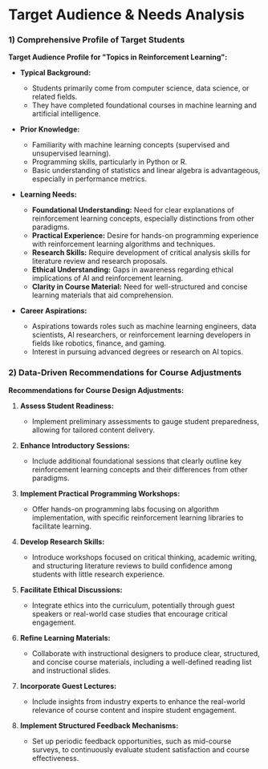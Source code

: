 Target Audience & Needs Analysis
================================

### 1) Comprehensive Profile of Target Students

**Target Audience Profile for "Topics in Reinforcement Learning":**

- **Typical Background:**
  - Students primarily come from computer science, data science, or related fields.
  - They have completed foundational courses in machine learning and artificial intelligence.

- **Prior Knowledge:**
  - Familiarity with machine learning concepts (supervised and unsupervised learning).
  - Programming skills, particularly in Python or R.
  - Basic understanding of statistics and linear algebra is advantageous, especially in performance metrics.

- **Learning Needs:**
  - **Foundational Understanding:** Need for clear explanations of reinforcement learning concepts, especially distinctions from other paradigms.
  - **Practical Experience:** Desire for hands-on programming experience with reinforcement learning algorithms and techniques.
  - **Research Skills:** Require development of critical analysis skills for literature review and research proposals.
  - **Ethical Understanding:** Gaps in awareness regarding ethical implications of AI and reinforcement learning.
  - **Clarity in Course Material:** Need for well-structured and concise learning materials that aid comprehension.

- **Career Aspirations:**
  - Aspirations towards roles such as machine learning engineers, data scientists, AI researchers, or reinforcement learning developers in fields like robotics, finance, and gaming.
  - Interest in pursuing advanced degrees or research on AI topics.

### 2) Data-Driven Recommendations for Course Adjustments

**Recommendations for Course Design Adjustments:**

1. **Assess Student Readiness:**
   - Implement preliminary assessments to gauge student preparedness, allowing for tailored content delivery.

2. **Enhance Introductory Sessions:**
   - Include additional foundational sessions that clearly outline key reinforcement learning concepts and their differences from other paradigms.

3. **Implement Practical Programming Workshops:**
   - Offer hands-on programming labs focusing on algorithm implementation, with specific reinforcement learning libraries to facilitate learning.

4. **Develop Research Skills:**
   - Introduce workshops focused on critical thinking, academic writing, and structuring literature reviews to build confidence among students with little research experience.

5. **Facilitate Ethical Discussions:**
   - Integrate ethics into the curriculum, potentially through guest speakers or real-world case studies that encourage critical engagement.

6. **Refine Learning Materials:**
   - Collaborate with instructional designers to produce clear, structured, and concise course materials, including a well-defined reading list and instructional slides.

7. **Incorporate Guest Lectures:**
   - Include insights from industry experts to enhance the real-world relevance of course content and inspire student engagement.

8. **Implement Structured Feedback Mechanisms:**
   - Set up periodic feedback opportunities, such as mid-course surveys, to continuously evaluate student satisfaction and course effectiveness.